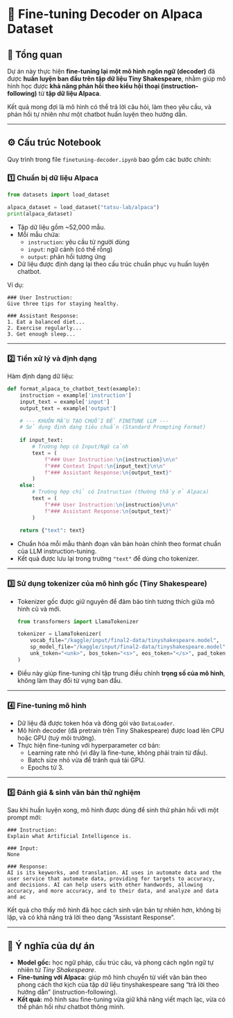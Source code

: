 # 🦙 Fine-tuning Decoder on Alpaca Dataset

## 📘 Tổng quan

Dự án này thực hiện **fine-tuning lại một mô hình ngôn ngữ (decoder)** đã được **huấn luyện ban đầu trên tập dữ liệu Tiny Shakespeare**, nhằm giúp mô hình học được **khả năng phản hồi theo kiểu hội thoại (instruction-following)** từ **tập dữ liệu Alpaca**.

Kết quả mong đợi là mô hình có thể trả lời câu hỏi, làm theo yêu cầu, và phản hồi tự nhiên như một chatbot huấn luyện theo hướng dẫn.

---

## ⚙️ Cấu trúc Notebook

Quy trình trong file `finetuning-decoder.ipynb` bao gồm các bước chính:

### 1️⃣ Chuẩn bị dữ liệu Alpaca

```python
from datasets import load_dataset

alpaca_dataset = load_dataset("tatsu-lab/alpaca")
print(alpaca_dataset)

```

- Tập dữ liệu gồm ~52,000 mẫu.
- Mỗi mẫu chứa:
    - `instruction`: yêu cầu từ người dùng
    - `input`: ngữ cảnh (có thể rỗng)
    - `output`: phản hồi tương ứng
- Dữ liệu được định dạng lại theo cấu trúc chuẩn phục vụ huấn luyện chatbot.

Ví dụ:

```
### User Instruction:
Give three tips for staying healthy.

### Assistant Response:
1. Eat a balanced diet...
2. Exercise regularly...
3. Get enough sleep...

```

---

### 2️⃣ Tiền xử lý và định dạng

Hàm định dạng dữ liệu:

```python
def format_alpaca_to_chatbot_text(example):
    instruction = example['instruction']
    input_text = example['input']
    output_text = example['output']

    # --- KHUÔN MẪU TẠO CHUỖI ĐỂ FINETUNE LLM ---
    # Sử dụng định dạng tiêu chuẩn (Standard Prompting Format)
    
    if input_text:
        # Trường hợp có Input/Ngữ cảnh
        text = (
            f"### User Instruction:\n{instruction}\n\n"
            f"### Context Input:\n{input_text}\n\n"
            f"### Assistant Response:\n{output_text}"
        )
    else:
        # Trường hợp chỉ có Instruction (thường thấy ở Alpaca)
        text = (
            f"### User Instruction:\n{instruction}\n\n"
            f"### Assistant Response:\n{output_text}"
        )
        
    return {"text": text}
```

- Chuẩn hóa mỗi mẫu thành đoạn văn bản hoàn chỉnh theo format chuẩn của LLM instruction-tuning.
- Kết quả được lưu lại trong trường `"text"` để dùng cho tokenizer.

---

### 3️⃣ Sử dụng tokenizer của mô hình gốc (Tiny Shakespeare)

- Tokenizer gốc được giữ nguyên để đảm bảo tính tương thích giữa mô hình cũ và mới.
    
    ```python
    from transformers import LlamaTokenizer
    
    tokenizer = LlamaTokenizer(
        vocab_file="/kaggle/input/final2-data/tinyshakespeare.model",
        sp_model_file="/kaggle/input/final2-data/tinyshakespeare.model",
        unk_token="<unk>", bos_token="<s>", eos_token="</s>", pad_token="</s>"
    )
    
    ```
    
- Điều này giúp fine-tuning chỉ tập trung điều chỉnh **trọng số của mô hình**, không làm thay đổi từ vựng ban đầu.

---

### 4️⃣ Fine-tuning mô hình

- Dữ liệu đã được token hóa và đóng gói vào `DataLoader`.
- Mô hình decoder (đã pretrain trên Tiny Shakespeare) được load lên CPU hoặc GPU (tuỳ môi trường).
- Thực hiện fine-tuning với hyperparameter cơ bản:
    - Learning rate nhỏ (vì đây là fine-tune, không phải train từ đầu).
    - Batch size nhỏ vừa để tránh quá tải GPU.
    - Epochs từ 3.

---

### 5️⃣ Đánh giá & sinh văn bản thử nghiệm

Sau khi huấn luyện xong, mô hình được dùng để sinh thử phản hồi với một prompt mới:

```
### Instruction:
Explain what Artificial Intelligence is.

### Input:
None

### Response:
AI is its keyworks, and translation. AI uses in automate data and the user service that automate data, providing for targets to accuracy, and decisions. AI can help users with other handwords, allowing accuracy, and more accuracy, and to their data, and analyze and data and ac
```

Kết quả cho thấy mô hình đã học cách sinh văn bản tự nhiên hơn, không bị lặp, và có khả năng trả lời theo dạng “Assistant Response”.

---

## 🧠 Ý nghĩa của dự án

- **Model gốc:** học ngữ pháp, cấu trúc câu, và phong cách ngôn ngữ tự nhiên từ *Tiny Shakespeare*.
- **Fine-tuning với Alpaca:** giúp mô hình chuyển từ viết văn bản theo phong cách thơ kịch của tập dữ liệu tinyshakespeare sang “trả lời theo hướng dẫn” (instruction-following).
- **Kết quả:** mô hình sau fine-tuning vừa giữ khả năng viết mạch lạc, vừa có thể phản hồi như chatbot thông minh.